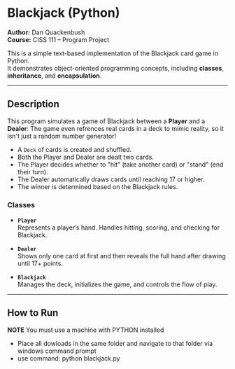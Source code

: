 # Blackjack (Python)

**Author:** Dan Quackenbush  
**Course:** CISS 111 – Program Project  

This is a simple text-based implementation of the Blackjack card game in Python.  
It demonstrates object-oriented programming concepts, including **classes**, **inheritance**, and **encapsulation**.

---

## Description
This program simulates a game of Blackjack between a **Player** and a **Dealer**:
The game even refrences real cards in a deck to mimic reality, so it isn't just a random number generator!

- A `Deck` of cards is created and shuffled.
- Both the Player and Dealer are dealt two cards.
- The Player decides whether to "hit" (take another card) or "stand" (end their turn).
- The Dealer automatically draws cards until reaching 17 or higher.
- The winner is determined based on the Blackjack rules.

### Classes
- **`Player`**  
  Represents a player’s hand. Handles hitting, scoring, and checking for Blackjack.

- **`Dealer`**  
  Shows only one card at first and then reveals the full hand after drawing until 17+ points.

- **`Blackjack`**  
  Manages the deck, initializes the game, and controls the flow of play.

---

##  How to Run
**NOTE** You must use a machine with PYTHON installed
- Place all dowloads in the same folder and navigate to that folder via windows command prompt
- use command: python blackjack.py


   
